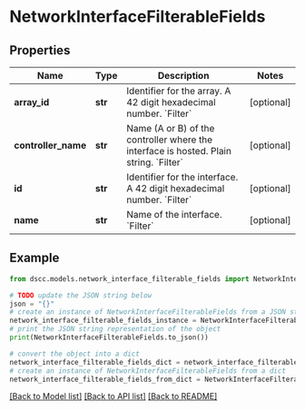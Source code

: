 # NetworkInterfaceFilterableFields


## Properties

Name | Type | Description | Notes
------------ | ------------- | ------------- | -------------
**array_id** | **str** | Identifier for the array. A 42 digit hexadecimal number. &#x60;Filter&#x60; | [optional] 
**controller_name** | **str** | Name (A or B) of the controller where the interface is hosted. Plain string. &#x60;Filter&#x60; | [optional] 
**id** | **str** | Identifier for the interface. A 42 digit hexadecimal number. &#x60;Filter&#x60; | [optional] 
**name** | **str** | Name of the interface. &#x60;Filter&#x60; | [optional] 

## Example

```python
from dscc.models.network_interface_filterable_fields import NetworkInterfaceFilterableFields

# TODO update the JSON string below
json = "{}"
# create an instance of NetworkInterfaceFilterableFields from a JSON string
network_interface_filterable_fields_instance = NetworkInterfaceFilterableFields.from_json(json)
# print the JSON string representation of the object
print(NetworkInterfaceFilterableFields.to_json())

# convert the object into a dict
network_interface_filterable_fields_dict = network_interface_filterable_fields_instance.to_dict()
# create an instance of NetworkInterfaceFilterableFields from a dict
network_interface_filterable_fields_from_dict = NetworkInterfaceFilterableFields.from_dict(network_interface_filterable_fields_dict)
```
[[Back to Model list]](../README.md#documentation-for-models) [[Back to API list]](../README.md#documentation-for-api-endpoints) [[Back to README]](../README.md)


